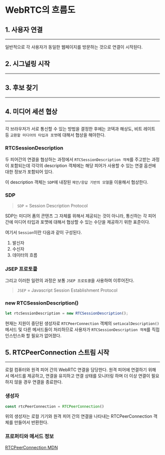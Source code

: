 # WebRTC의 흐름도

## 1. 사용자 연결
---

일반적으로 각 사용자가 동일한 웹페이지를 방문하는 것으로 연결이 시작된다.

## 2. 시그널링 시작
---

## 3. 후보 찾기
---

## 4. 미디어 세션 협상
---

각 브라우저가 서로 통신할 수 있는 방법을 결정한 후에는 코덱과 해상도, 비트 레이트 등 `교환할 미디어의 타입과 포맷`에 대해서 협상을 해야한다.

### **RTCSessionDescription**

두 피어간의 연결을 협상하는 과정에서 `RTCSessionDescription 객체`를 주고받는 과정이 포함되는데 각각의 description 객체에는 해당 피어가 사용할 수 있는 연결 옵션에 대한 정보가 포함되어 있다.

이 description 객체는 `SDP`에 내장된 `제안/응답 기반의 모델`을 이용해서 협상한다.

### **SDP**

> `SDP` = Session Description Protocol

SDP는 미디어 폼의 콘텐츠 그 자체를 위해서 제공되는 것이 아니라, 통신하는 각 피어간에 미디어 타입과 포맷에 대해서 협상할 수 있는 수단을 제공하기 위한 표준이다.

여기서 `Session`이란 다음과 같이 구성된다.

1. 발신자
2. 수신자
3. 데이터의 흐름

### **JSEP 프로토콜**

그리고 이러한 일련의 과정은 보통 `JSEP 프로토콜`을 사용하여 이루어진다.

> `JSEP` = Javascript Session Establishment Protocol

### **new RTCSessionDescription()**

```javascript
let rtcSessionDescription = new RTCSessionDescription();
```

현재는 지원이 중단된 생성자로 `RTCPeerConnection` 객체의 `setLocalDescription()` 메서드 및 다른 메서드들이 처리하므로 사용자가 `RTCSessionDescription 객체`를 직접 인스턴스화 할 필요가 없어졌다.


## 5. RTCPeerConnection 스트림 시작
---

로컬 컴퓨터와 원격 피어 간의 WebRTC 연결을 담당한다.
원격 피어에 연결하기 위해서 메서드를 제공하고, 연결을 유지하고 연결 상태를 모니터링 하며 더 이상 연결이 필요하지 않을 경우 연결을 종료한다.

### 생성자

```javascript
const rtcPeerConnection = RTCPeerConnection()
```

위의 생성자는 로컬 기기와 원격 피어 간의 연결을 나타내는 RTCPeerConnection 객체를 만들어서 반환한다.

### 프로퍼티와 메서드 정보
[RTCPeerConnection MDN](https://developer.mozilla.org/ko/docs/Web/API/RTCPeerConnection)